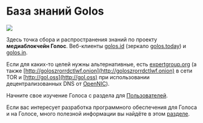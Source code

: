 # База знаний Golos

[![](https://raw.githubusercontent.com/golos-blockchain/wiki/master/golos_logo.png)](https://golos.id/)

Здесь точка сбора и распространения знаний по проекту **медиаблокчейн Голос**. Веб-клиенты [golos.id](https://golos.id/) \(зеркало [golos.today](https://golos.today/)\) и [golos.in](https://golos.in/).   
  
Если для каких-то целей нужны альтернативные, есть [expertgroup.org](https://expertgroup.org/) \(а также [http://goloszrorrdctlwf.onion](http://goloszrorrdctlwf.onion) в сети TOR и [http://gol.oss](http://gol.oss) при использовании децентрализованных DNS от [OpenNIC](https://www.opennic.org/)\).

Начните свое изучение Голоса с раздела для [Пользователей](users/welcome.md).

Если вас интересует разработка программного обеспечения для Голоса и на Голосе, много полезной информации вы найдёте в этом [разделе](developers/basics/).

